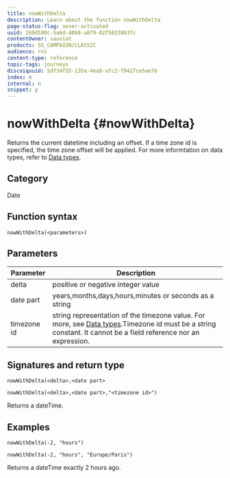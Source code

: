 ```yaml
---
title: nowWithDelta
description: Learn about the function nowWithDelta
page-status-flag: never-activated
uuid: 269d590c-5a6d-40b9-a879-02f5033863fc
contentOwner: sauviat
products: SG_CAMPAIGN/CLASSIC
audience: rns
content-type: reference
topic-tags: journeys
discoiquuid: 5df34f55-135a-4ea8-afc2-f9427ce5ae7b
index: n
internal: n
snippet: y
---
```


# nowWithDelta {#nowWithDelta}

Returns the current datetime including an offset. If a time zone id is specified, the time zone offset will be applied. For more informtation on data types, refer to [Data types](../expression/expressionconstants.md).

## Category

Date

## Function syntax

`nowWithDelta(<parameters>)`

## Parameters

|Parameter|Description|
|--- |--- |
|delta|positive or negative integer value|
|date part|years,months,days,hours,minutes or seconds as a string|
|timezone id|string representation of the timezone value. For more, see [Data types](../expression/expressionconstants.md).Timezone id must be a string constant. It cannot be a field reference nor an expression.|

## Signatures and return type

`nowWithDelta(<delta>,<date part>`

`nowWithDelta(<delta>,<date part>,"<timezone id>")`

Returns a dateTime.

## Examples

`nowWithDelta(-2, "hours")`

`nowWithDelta(-2, "hours", "Europe/Paris")`

Returns a dateTime exactly 2 hours ago.
